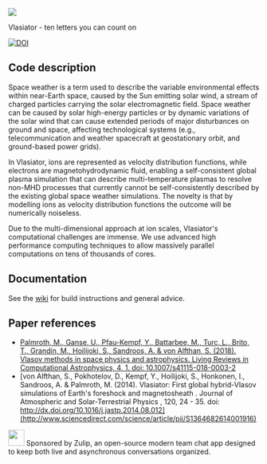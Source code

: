 
![](https://github.com/fmihpc/vlasiator/blob/master/doc/artwork/logo_black.png?raw=true)

Vlasiator - ten letters you can count on

[![DOI](https://zenodo.org/badge/DOI/10.5281/zenodo.6782211.svg)](https://doi.org/10.5281/zenodo.6782211) 

## Code description
Space weather is a term used to describe the variable environmental effects within near-Earth space, caused by the Sun emitting solar wind, a stream of charged particles carrying the solar electromagnetic field. Space weather can be caused by solar high-energy particles or by dynamic variations of the solar wind that can cause extended periods of major disturbances on ground and space, affecting technological systems (e.g., telecommunication and weather spacecraft at geostationary orbit, and ground-based power grids).

In Vlasiator, ions are represented as velocity distribution functions, while electrons are magnetohydrodynamic fluid, enabling a self-consistent global plasma simulation that can describe multi-temperature plasmas to resolve non-MHD processes that currently cannot be self-consistently described by the existing global space weather simulations. The novelty is that by modelling ions as velocity distribution functions the outcome will be numerically noiseless. 

Due to the multi-dimensional approach at ion scales, Vlasiator's computational challenges are immense. We use advanced high performance computing techniques to allow massively parallel computations on tens of thousands of cores.

## Documentation
See the [wiki](https://github.com/fmihpc/vlasiator/wiki) for build instructions and general advice.

## Paper references
- [Palmroth, M., Ganse, U., Pfau-Kempf, Y., Battarbee, M., Turc, L., Brito, T., Grandin, M., Hoilijoki, S., Sandroos, A. & von Alfthan, S. (2018). Vlasov methods in space physics and astrophysics. Living Reviews in Computational Astrophysics, 4, 1. doi: 10.1007/s41115-018-0003-2](https://link.springer.com/article/10.1007/s41115-018-0003-2)
- [von Alfthan, S., Pokhotelov, D., Kempf, Y., Hoilijoki, S., Honkonen, I., Sandroos, A. & Palmroth, M. (2014). Vlasiator: First global hybrid-Vlasov simulations of Earth's foreshock and magnetosheath . Journal of Atmospheric and Solar-Terrestrial Physics , 120, 24 - 35. doi: http://dx.doi.org/10.1016/j.jastp.2014.08.012](http://www.sciencedirect.com/science/article/pii/S1364682614001916)

[<img src="https://github.com/zulip/zulip/blob/main/static/images/logo/zulip-icon-128x128.png" width="32"/>](https://zulip.com) Sponsored by Zulip, an open-source modern team chat app designed to keep both live and asynchronous conversations organized.
